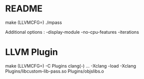 # README #

make (LLVMCFG=<llvm-config version>)
./mpass

Additional options :
-display-module
-no-cpu-features
-iterations

# LLVM Plugin

make (LLVMCFG=<llvm-config version>) -C Plugins
clang(-<llvm-config version related>) ... -Xclang -load -Xclang Plugins/libcustom-lib-pass.so Plugins/objslibs.o
